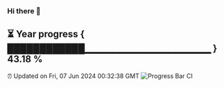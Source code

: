 ### Hi there 👋
⏳ Year progress { ████████████▁▁▁▁▁▁▁▁▁▁▁▁▁▁▁▁▁▁ } 43.18 %
---
⏰ Updated on Fri, 07 Jun 2024 00:32:38 GMT
![Progress Bar CI](https://github.com/Moyi321/Moyi321/workflows/Progress%20Bar%20CI/badge.svg)

